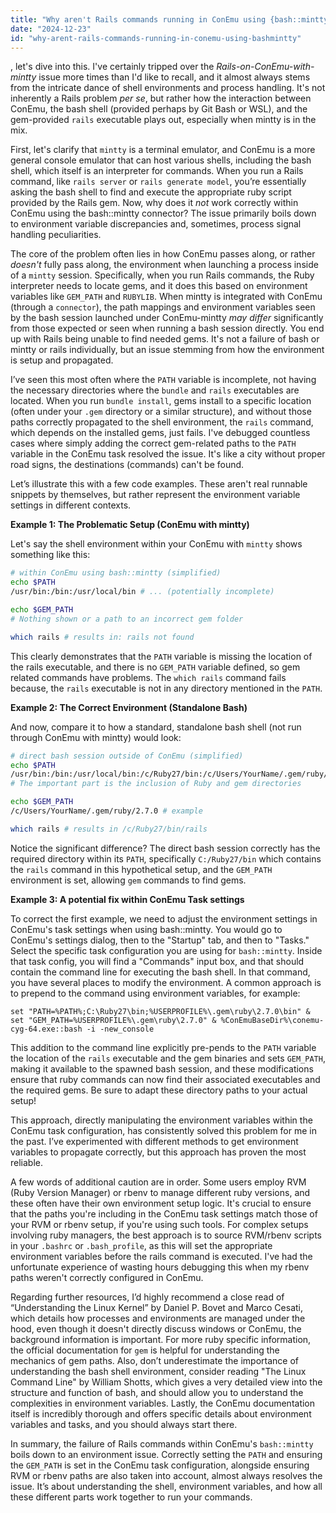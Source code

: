 ```yaml
---
title: "Why aren't Rails commands running in ConEmu using {bash::mintty}?"
date: "2024-12-23"
id: "why-arent-rails-commands-running-in-conemu-using-bashmintty"
---
```


, let's dive into this. I've certainly tripped over the *Rails-on-ConEmu-with-mintty* issue more times than I'd like to recall, and it almost always stems from the intricate dance of shell environments and process handling. It's not inherently a Rails problem *per se*, but rather how the interaction between ConEmu, the bash shell (provided perhaps by Git Bash or WSL), and the gem-provided `rails` executable plays out, especially when mintty is in the mix.

First, let's clarify that `mintty` is a terminal emulator, and ConEmu is a more general console emulator that can host various shells, including the bash shell, which itself is an interpreter for commands. When you run a Rails command, like `rails server` or `rails generate model`, you’re essentially asking the bash shell to find and execute the appropriate ruby script provided by the Rails gem. Now, why does it *not* work correctly within ConEmu using the bash::mintty connector? The issue primarily boils down to environment variable discrepancies and, sometimes, process signal handling peculiarities.

The core of the problem often lies in how ConEmu passes along, or rather *doesn't* fully pass along, the environment when launching a process inside of a `mintty` session. Specifically, when you run Rails commands, the Ruby interpreter needs to locate gems, and it does this based on environment variables like `GEM_PATH` and `RUBYLIB`. When mintty is integrated with ConEmu (through a `connector`), the path mappings and environment variables seen by the bash session launched under ConEmu-mintty *may differ* significantly from those expected or seen when running a bash session directly. You end up with Rails being unable to find needed gems. It's not a failure of bash or mintty or rails individually, but an issue stemming from how the environment is setup and propagated.

I’ve seen this most often where the `PATH` variable is incomplete, not having the necessary directories where the `bundle` and `rails` executables are located. When you run `bundle install`, gems install to a specific location (often under your `.gem` directory or a similar structure), and without those paths correctly propagated to the shell environment, the `rails` command, which depends on the installed gems, just fails. I've debugged countless cases where simply adding the correct gem-related paths to the `PATH` variable in the ConEmu task resolved the issue. It's like a city without proper road signs, the destinations (commands) can't be found.

Let’s illustrate this with a few code examples. These aren't real runnable snippets by themselves, but rather represent the environment variable settings in different contexts.

**Example 1: The Problematic Setup (ConEmu with mintty)**

Let's say the shell environment within your ConEmu with `mintty` shows something like this:

```bash
# within ConEmu using bash::mintty (simplified)
echo $PATH
/usr/bin:/bin:/usr/local/bin # ... (potentially incomplete)

echo $GEM_PATH
# Nothing shown or a path to an incorrect gem folder

which rails # results in: rails not found
```

This clearly demonstrates that the `PATH` variable is missing the location of the rails executable, and there is no `GEM_PATH` variable defined, so gem related commands have problems. The `which rails` command fails because, the `rails` executable is not in any directory mentioned in the `PATH`.

**Example 2: The Correct Environment (Standalone Bash)**

And now, compare it to how a standard, standalone bash shell (not run through ConEmu with mintty) would look:

```bash
# direct bash session outside of ConEmu (simplified)
echo $PATH
/usr/bin:/bin:/usr/local/bin:/c/Ruby27/bin:/c/Users/YourName/.gem/ruby/2.7.0/bin # example
# The important part is the inclusion of Ruby and gem directories

echo $GEM_PATH
/c/Users/YourName/.gem/ruby/2.7.0 # example

which rails # results in /c/Ruby27/bin/rails
```

Notice the significant difference? The direct bash session correctly has the required directory within its `PATH`, specifically `C:/Ruby27/bin` which contains the `rails` command in this hypothetical setup, and the `GEM_PATH` environment is set, allowing `gem` commands to find gems.

**Example 3: A potential fix within ConEmu Task settings**

To correct the first example, we need to adjust the environment settings in ConEmu's task settings when using bash::mintty. You would go to ConEmu's settings dialog, then to the "Startup" tab, and then to "Tasks." Select the specific task configuration you are using for `bash::mintty`. Inside that task config, you will find a "Commands" input box, and that should contain the command line for executing the bash shell. In that command, you have several places to modify the environment. A common approach is to prepend to the command using environment variables, for example:

```text
set "PATH=%PATH%;C:\Ruby27\bin;%USERPROFILE%\.gem\ruby\2.7.0\bin" & set "GEM_PATH=%USERPROFILE%\.gem\ruby\2.7.0" & %ConEmuBaseDir%\conemu-cyg-64.exe::bash -i -new_console
```

This addition to the command line explicitly pre-pends to the `PATH` variable the location of the `rails` executable and the gem binaries and sets `GEM_PATH`, making it available to the spawned bash session, and these modifications ensure that ruby commands can now find their associated executables and the required gems. Be sure to adapt these directory paths to your actual setup!

This approach, directly manipulating the environment variables within the ConEmu task configuration, has consistently solved this problem for me in the past. I’ve experimented with different methods to get environment variables to propagate correctly, but this approach has proven the most reliable.

A few words of additional caution are in order. Some users employ RVM (Ruby Version Manager) or rbenv to manage different ruby versions, and these often have their own environment setup logic. It's crucial to ensure that the paths you're including in the ConEmu task settings match those of your RVM or rbenv setup, if you're using such tools. For complex setups involving ruby managers, the best approach is to source RVM/rbenv scripts in your `.bashrc` or `.bash_profile`, as this will set the appropriate environment variables before the rails command is executed. I've had the unfortunate experience of wasting hours debugging this when my rbenv paths weren't correctly configured in ConEmu.

Regarding further resources, I’d highly recommend a close read of “Understanding the Linux Kernel” by Daniel P. Bovet and Marco Cesati, which details how processes and environments are managed under the hood, even though it doesn't directly discuss windows or ConEmu, the background information is important. For more ruby specific information, the official documentation for `gem` is helpful for understanding the mechanics of gem paths. Also, don’t underestimate the importance of understanding the bash shell environment, consider reading "The Linux Command Line" by William Shotts, which gives a very detailed view into the structure and function of bash, and should allow you to understand the complexities in environment variables. Lastly, the ConEmu documentation itself is incredibly thorough and offers specific details about environment variables and tasks, and you should always start there.

In summary, the failure of Rails commands within ConEmu's `bash::mintty` boils down to an environment issue. Correctly setting the `PATH` and ensuring the `GEM_PATH` is set in the ConEmu task configuration, alongside ensuring RVM or rbenv paths are also taken into account, almost always resolves the issue. It’s about understanding the shell, environment variables, and how all these different parts work together to run your commands.
